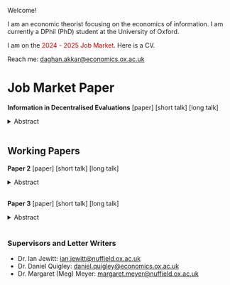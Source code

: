 Welcome! 

I am an economic theorist focusing on the economics of information. I am currently a DPhil (PhD) student at the University of Oxford. 

I am on the <span style="color: #c00000;">2024 - 2025 Job Market</span>. Here is a CV.

Reach me: daghan.akkar@economics.ox.ac.uk

# Job Market Paper

**Information in Decentralised Evaluations** [paper] [short talk] [long talk]

<details>
  <summary>Abstract</summary>
  Abstract JMP. 
</details>
<br />



## Working Papers

**Paper 2** [paper] [short talk] [long talk]

<details>
  <summary>Abstract</summary>
  Abstract 2.
</details>
<br />


**Paper 3** [paper] [short talk] [long talk]

<details>
  <summary>Abstract</summary>
  Abstract 3.
</details>
<br />




### Supervisors and Letter Writers

* Dr. Ian Jewitt: ian.jewitt@nuffield.ox.ac.uk
* Dr. Daniel Quigley: daniel.quigley@economics.ox.ac.uk
* Dr. Margaret (Meg) Meyer: margaret.meyer@nuffield.ox.ac.uk

